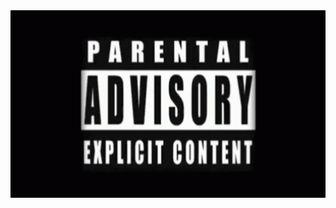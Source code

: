 <img src="https://github.com/fransiscusrolandamalau/fransiscusrolandamalau/blob/main/tenor.gif" width="1000" height="300" />
